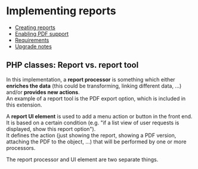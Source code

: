 # Implementing reports

* [Creating reports](reports/creatingreports.md)
* [Enabling PDF support](reports/pdfsupport/main.md)
* [Requirements](requirements.md)
* [Upgrade notes](upgrade_notes.md)



## PHP classes: Report vs. report tool

In this implementation, a **report processor** is something which either **enriches the data** (this could be transforming, linking different data, ...) and/or **provides new actions**.  
An example of a report tool is the PDF export option, which is included in this extension.

A **report UI element** is used to add a menu action or button in the front end.  
It is based on a certain condition (e.g. "if a list view of user requests is displayed, show this report option").  
It defines the action (just showing the report, showing a PDF version, attaching the PDF to the object, ...) that will be performed by one or more processors.  

The report processor and UI element are two separate things.


